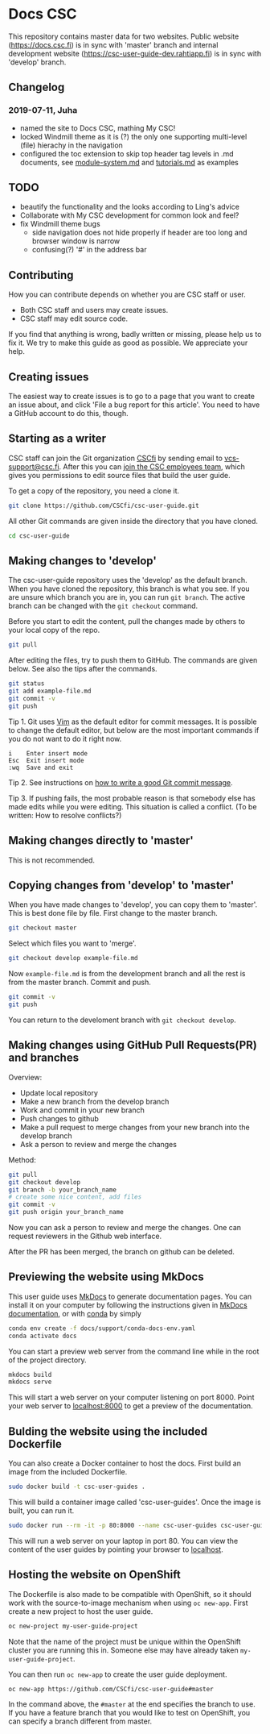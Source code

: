 # Docs CSC

This repository contains master data for two websites. Public website
(https://docs.csc.fi) is in sync with 'master' branch and internal
development website (https://csc-user-guide-dev.rahtiapp.fi) is in
sync with 'develop' branch.

## Changelog

### 2019-07-11, Juha

- named the site to Docs CSC, mathing My CSC!
- locked Windmill theme as it is (?) the only one supporting multi-level (file)
  hierachy in the navigation
- configured the toc extension to skip top header tag levels in .md documents,
  see [module-system.md](docs/computing/module-system.md) and
  [tutorials.md](support/tutorials.md) as examples

## TODO

- beautify the functionality and the looks according to Ling's advice
- Collaborate with My CSC development for common look and feel?
- fix Windmill theme bugs
    - side navigation does not hide properly if header are too long and browser
      window is narrow
    - confusing(?) '#' in the address bar

## Contributing

How you can contribute depends on whether you are CSC staff or user.

* Both CSC staff and users may create issues.
* CSC staff may edit source code.

If you find that anything is wrong, badly written or missing, please
help us to fix it. We try to make this guide as good as possible. We
appreciate your help.



## Creating issues

The easiest way to create issues is to go to a page that you want to
create an issue about, and click 'File a bug report for this
article'. You need to have a GitHub account to do this, though.



## Starting as a writer

CSC staff can join the Git organization
[CSCfi](https://github.com/CSCfi) by sending email to
vcs-support@csc.fi. After this you can [join the CSC employees
team](https://github.com/orgs/CSCfi/teams/employees/members), which
gives you permissions to edit source files that build the user guide.

To get a copy of the repository, you need a clone it.

```bash
git clone https://github.com/CSCfi/csc-user-guide.git
```

All other Git commands are given inside the directory that you have
cloned.

```bash
cd csc-user-guide
```



## Making changes to 'develop'

The csc-user-guide repository uses the 'develop' as the default
branch. When you have cloned the repository, this branch is what you
see. If you are unsure which branch you are in, you can run `git
branch`. The active branch can be changed with the `git checkout`
command.

Before you start to edit the content, pull the changes made by others
to your local copy of the repo.

```bash
git pull
```

After editing the files, try to push them to GitHub. The commands are
given below. See also the tips after the commands.

```bash
git status
git add example-file.md
git commit -v
git push
```

Tip 1. Git uses [Vim](https://www.vim.org) as the default editor for commit
messages. It is possible to change the default editor, but below are
the most important commands if you do not want to do it right now.

```
i    Enter insert mode
Esc  Exit insert mode
:wq  Save and exit
```

Tip 2. See instructions on [how to write a good Git commit
message](https://chris.beams.io/posts/git-commit/).

Tip 3. If pushing fails, the most probable reason is that somebody
else has made edits while you were editing. This situation is called a
conflict. (To be written: How to resolve conflicts?)



## Making changes directly to 'master'

This is not recommended.



## Copying changes from 'develop' to 'master'

When you have made changes to 'develop', you can copy them to
'master'. This is best done file by file. First change to the master
branch.

```bash
git checkout master
```

Select which files you want to 'merge'.

```bash
git checkout develop example-file.md
```

Now `example-file.md` is from the development branch and all the rest
is from the master branch. Commit and push.

```bash
git commit -v
git push
```

You can return to the develoment branch with `git checkout develop`.

## Making changes using GitHub Pull Requests(PR) and branches

Overview:

 - Update local repository
 - Make a new branch from the develop branch
 - Work and commit in your new branch
 - Push changes to github
 - Make a pull request to merge changes from your new branch into the develop branch
 - Ask a person to review and merge the changes

Method:

```bash
git pull
git checkout develop
git branch -b your_branch_name
# create some nice content, add files
git commit -v
git push origin your_branch_name
```

Now you can ask a person to review and merge the changes. One can request
reviewers in the Github web interface.

After the PR has been merged, the branch on github can be deleted.

## Previewing the website using MkDocs

This user guide uses [MkDocs](http://www.mkdocs.org/) to generate documentation
pages. You can install it on your computer by following the instructions given
in [MkDocs documentation](http://www.mkdocs.org/#installation), or with
[conda](https://docs.conda.io/en/latest/miniconda.html) by simply

```bash
conda env create -f docs/support/conda-docs-env.yaml
conda activate docs
```

You can start a preview web server from the command line while in the
root of the project directory.

```bash
mkdocs build
mkdocs serve
```

This will start a web server on your computer listening on port
8000. Point your web server to [localhost:8000](http://localhost:8000)
to get a preview of the documentation.



## Bulding the website using the included Dockerfile

You can also create a Docker container to host the docs. First build
an image from the included Dockerfile.

```bash
sudo docker build -t csc-user-guides .
```

This will build a container image called 'csc-user-guides'. Once the
image is built, you can run it.

```bash
sudo docker run --rm -it -p 80:8000 --name csc-user-guides csc-user-guides
```

This will run a web server on your laptop in port 80. You can view the
content of the user guides by pointing your browser to
[localhost](http://localhost).



## Hosting the website on OpenShift

The Dockerfile is also made to be compatible with OpenShift, so it
should work with the source-to-image mechanism when using `oc
new-app`. First create a new project to host the user guide.

```bash
oc new-project my-user-guide-project
```

Note that the name of the project must be unique within the OpenShift
cluster you are running this in. Someone else may have already taken
`my-user-guide-project`.

You can then run `oc new-app` to create the user guide deployment.

```bash
oc new-app https://github.com/CSCfi/csc-user-guide#master
```

In the command above, the `#master` at the end specifies the branch to
use. If you have a feature branch that you would like to test on
OpenShift, you can specify a branch different from master.
